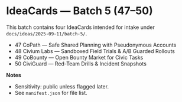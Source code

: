 # IdeaCards — Batch 5 (47–50)

This batch contains four IdeaCards intended for intake under `docs/ideas/2025-09-11/batch-5/`.

- 47 CoPath — Safe Shared Planning with Pseudonymous Accounts
- 48 Civium Labs — Sandboxed Field Trials & A/B Guarded Rollouts
- 49 CoBounty — Open Bounty Market for Civic Tasks
- 50 CiviGuard — Red-Team Drills & Incident Snapshots

**Notes**
- Sensitivity: public unless flagged later.
- See `manifest.json` for file list.
